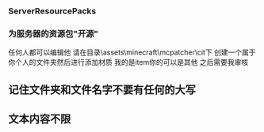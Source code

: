### ServerResourcePacks
### 为服务器的资源包"开源"
任何人都可以编辑他
请在目录\assets\minecraft\mcpatcher\cit下
创建一个属于你个人的文件夹然后进行添加材质
我的是item你的可以是其他
之后需要我审核

## 记住文件夹和文件名字不要有任何的大写
## 文本内容不限
